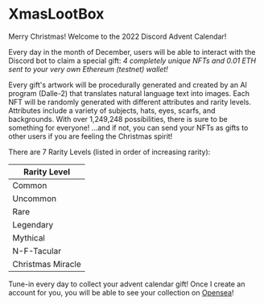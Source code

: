 #  XmasLootBox

Merry Christmas!
Welcome to the 2022 Discord Advent Calendar!

Every day in the month of December, users will be able to interact with the Discord bot to claim a special gift: *4 completely unique NFTs and 0.01 ETH sent to your very own Ethereum (testnet) wallet!*

Every gift's artwork will be procedurally generated and created by an AI program (Dalle-2) that translates natural language text into images.
Each NFT will be randomly generated with different attributes and rarity levels.
Attributes include a variety of subjects, hats, eyes, scarfs, and backgrounds.
With over 1,249,248 possibilities, there is sure to be something for everyone!
...and if not, you can send your NFTs as gifts to other users if you are feeling the Christmas spirit!

There are 7 Rarity Levels (listed in order of increasing rarity):

| Rarity Level      |
| -----------       |
| Common            |
| Uncommon          |
| Rare              |
| Legendary         |
| Mythical          |
| N-F-Tacular       |
| Christmas Miracle |

Tune-in every day to collect your advent calendar gift!
Once I create an account for you, you will be able to see your collection on [Opensea](https://testnets.opensea.io/)!
